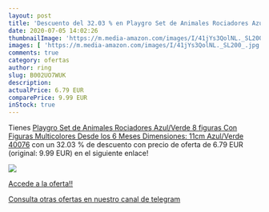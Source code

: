 ```yaml
---
layout: post
title: 'Descuento del 32.03 % en Playgro Set de Animales Rociadores Azul/'
date: 2020-07-05 14:02:26
thumbnailImage: 'https://m.media-amazon.com/images/I/41jYs3QolNL._SL200_.jpg'
images: [ 'https://m.media-amazon.com/images/I/41jYs3QolNL._SL200_.jpg' ]
comments: true
category: ofertas
author: ring
slug: B002UO7WUK
description:
actualPrice: 6.79 EUR
comparePrice: 9.99 EUR
inStock: true
---
```


Tienes [Playgro Set de Animales Rociadores Azul/Verde  8 figuras  Con Figuras Multicolores  Desde los 6 Meses  Dimensiones: 11cm  Azul/Verde  40076](https://www.amazon.com/dp/B002UO7WUK/?tag=redken08-20) con un 32.03 % de descuento con precio de oferta de 6.79 EUR (original: 9.99 EUR) en el siguiente enlace!

[![](https://m.media-amazon.com/images/I/41jYs3QolNL._SL200_.jpg)](https://www.amazon.com/dp/B002UO7WUK/?tag=redken08-20)

[Accede a la oferta!!](https://www.amazon.com/dp/B002UO7WUK/?tag=redken08-20)

[Consulta otras ofertas en nuestro canal de telegram](https://t.me/s/ofertas25)
